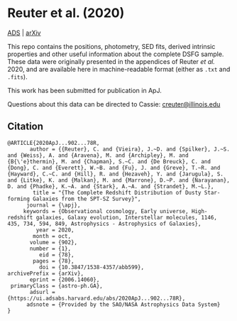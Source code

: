 Reuter et al. (2020)
====================================

[ADS](https://ui.adsabs.harvard.edu/abs/2020arXiv200614060R/abstract) | [arXiv](https://arxiv.org/abs/2006.14060)

This repo contains the positions, photometry, SED fits, derived intrinsic properties and other useful information about the complete DSFG sample.  These data were originally presented in the appendices of Reuter *et al.* 2020, and are available here in machine-readable format (either as `.txt` and `.fits`).  

This work has been submitted for publication in ApJ.  

Questions about this data can be directed to Cassie: [creuter@illinois.edu](mailto:creuter@illinois.edu)


Citation
--------

```
@ARTICLE{2020ApJ...902...78R,
       author = {{Reuter}, C. and {Vieira}, J.~D. and {Spilker}, J.~S. and {Weiss}, A. and {Aravena}, M. and {Archipley}, M. and {B{\'e}thermin}, M. and {Chapman}, S.~C. and {De Breuck}, C. and {Dong}, C. and {Everett}, W.~B. and {Fu}, J. and {Greve}, T.~R. and {Hayward}, C.~C. and {Hill}, R. and {Hezaveh}, Y. and {Jarugula}, S. and {Litke}, K. and {Malkan}, M. and {Marrone}, D.~P. and {Narayanan}, D. and {Phadke}, K.~A. and {Stark}, A.~A. and {Strandet}, M.~L.},
        title = "{The Complete Redshift Distribution of Dusty Star-forming Galaxies from the SPT-SZ Survey}",
      journal = {\apj},
     keywords = {Observational cosmology, Early universe, High-redshift galaxies, Galaxy evolution, Interstellar molecules, 1146, 435, 734, 594, 849, Astrophysics - Astrophysics of Galaxies},
         year = 2020,
        month = oct,
       volume = {902},
       number = {1},
          eid = {78},
        pages = {78},
          doi = {10.3847/1538-4357/abb599},
archivePrefix = {arXiv},
       eprint = {2006.14060},
 primaryClass = {astro-ph.GA},
       adsurl = {https://ui.adsabs.harvard.edu/abs/2020ApJ...902...78R},
      adsnote = {Provided by the SAO/NASA Astrophysics Data System}
}

```
